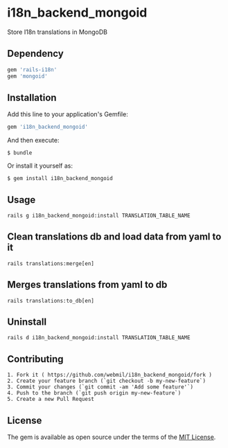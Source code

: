 # i18n_backend_mongoid

Store I18n translations in MongoDB

## Dependency

```ruby
gem 'rails-i18n'
gem 'mongoid'
```

## Installation

Add this line to your application's Gemfile:

```ruby
gem 'i18n_backend_mongoid'
```

And then execute:

    $ bundle

Or install it yourself as:

    $ gem install i18n_backend_mongoid

## Usage

    rails g i18n_backend_mongoid:install TRANSLATION_TABLE_NAME

## Clean translations db and load data from yaml to it

    rails translations:merge[en]


## Merges translations from yaml to db

    rails translations:to_db[en]


## Uninstall

    rails d i18n_backend_mongoid:install TRANSLATION_TABLE_NAME

## Contributing

    1. Fork it ( https://github.com/webmil/i18n_backend_mongoid/fork )
    2. Create your feature branch (`git checkout -b my-new-feature`)
    3. Commit your changes (`git commit -am 'Add some feature'`)
    4. Push to the branch (`git push origin my-new-feature`)
    5. Create a new Pull Request

## License

The gem is available as open source under the terms of the [MIT License](http://opensource.org/licenses/MIT).
